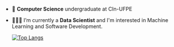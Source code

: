 - 🔭 **Computer Science** undergraduate at CIn-UFPE
- 🧑🏽‍💻 I’m currently a **Data Scientist** and I'm interested in Machine Learning and Software Development.

    [![Top Langs](https://github-readme-stats.vercel.app/api/top-langs/?username=yvesemmanuel&layout=compact)](https://github.com/anuraghazra/github-readme-stats)
